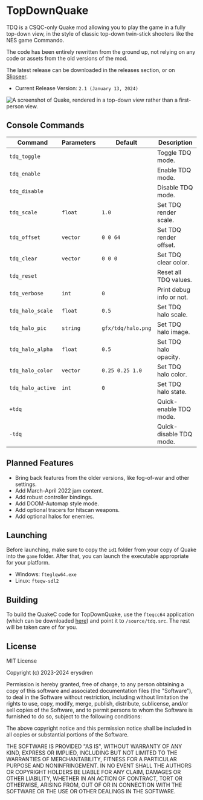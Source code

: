 # TopDownQuake

TDQ is a CSQC-only Quake mod allowing you to play the game in a fully top-down view, in the style of classic top-down twin-stick shooters like the NES game Commando.

The code has been entirely rewritten from the ground up, not relying on any code or assets from the old versions of the mod.

The latest release can be downloaded in the releases section, or on [Slipseer](https://www.slipseer.com/index.php?resources/topdownquake.24/).

- Current Release Version: `2.1 (January 13, 2024)`

![A screenshot of Quake, rendered in a top-down view rather than a first-person view.](./.github/fte-20230122051945-0.png)

## Console Commands

| Command			| Parameters 	| Default				| Description				|
|-------------------|---------------|-----------------------|---------------------------|
| `tdq_toggle`		|				|						| Toggle TDQ mode.			|
| `tdq_enable`		|				|						| Enable TDQ mode.			|
| `tdq_disable`		|				|						| Disable TDQ mode.			|
| `tdq_scale`		| `float`		| `1.0`					| Set TDQ render scale. 	|
| `tdq_offset`		| `vector`		| `0 0 64`				| Set TDQ render offset.	|
| `tdq_clear`		| `vector`		| `0 0 0`				| Set TDQ clear color.		|
| `tdq_reset`		|				|						| Reset all TDQ values.		|
| `tdq_verbose`		| `int`			| `0`					| Print debug info or not.	|
| `tdq_halo_scale`	| `float`		| `0.5`					| Set TDQ halo scale.		|
| `tdq_halo_pic`	| `string` 		| `gfx/tdq/halo.png`	| Set TDQ halo image.		|
| `tdq_halo_alpha`	| `float`		| `0.5`					| Set TDQ halo opacity.		|
| `tdq_halo_color`	| `vector`		| `0.25 0.25 1.0` 		| Set TDQ halo color.		|
| `tdq_halo_active`	| `int`			| `0`					| Set TDQ halo state.		|
| `+tdq`			| 				|						| Quick-enable TDQ mode.	|
| `-tdq`			| 				|						| Quick-disable TDQ mode.	|

## Planned Features

- Bring back features from the older versions, like fog-of-war and other settings.
- Add March-April 2022 jam content.
- Add robust controller bindings.
- Add DOOM-Automap style mode.
- Add optional tracers for hitscan weapons.
- Add optional halos for enemies.

## Launching

Before launching, make sure to copy the `id1` folder from your copy of Quake into the `game` folder. After that, you can launch the executable appropriate for your platform.

- Windows: `fteglqw64.exe`
- Linux: `fteqw-sdl2`

## Building

To build the QuakeC code for TopDownQuake, use the `fteqcc64` application (which can be downloaded [here](https://www.fteqcc.org/)) and point it to `/source/tdq.src`. The rest will be taken care of for you.

## License

MIT License

Copyright (c) 2023-2024 erysdren

Permission is hereby granted, free of charge, to any person obtaining a copy
of this software and associated documentation files (the "Software"), to deal
in the Software without restriction, including without limitation the rights
to use, copy, modify, merge, publish, distribute, sublicense, and/or sell
copies of the Software, and to permit persons to whom the Software is
furnished to do so, subject to the following conditions:

The above copyright notice and this permission notice shall be included in all
copies or substantial portions of the Software.

THE SOFTWARE IS PROVIDED "AS IS", WITHOUT WARRANTY OF ANY KIND, EXPRESS OR
IMPLIED, INCLUDING BUT NOT LIMITED TO THE WARRANTIES OF MERCHANTABILITY,
FITNESS FOR A PARTICULAR PURPOSE AND NONINFRINGEMENT. IN NO EVENT SHALL THE
AUTHORS OR COPYRIGHT HOLDERS BE LIABLE FOR ANY CLAIM, DAMAGES OR OTHER
LIABILITY, WHETHER IN AN ACTION OF CONTRACT, TORT OR OTHERWISE, ARISING FROM,
OUT OF OR IN CONNECTION WITH THE SOFTWARE OR THE USE OR OTHER DEALINGS IN THE
SOFTWARE.
